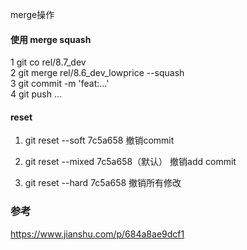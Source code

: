 merge操作

#### 使用 merge squash
1 git co rel/8.7_dev  
2 git merge rel/8.6_dev_lowprice --squash  
3 git commit -m 'feat:...'  
4 git push ...  


#### reset
1. git reset --soft 7c5a658
撤销commit

2. git reset --mixed 7c5a658（默认）
撤销add commit

3. git reset --hard 7c5a658
撤销所有修改



### 参考
https://www.jianshu.com/p/684a8ae9dcf1
